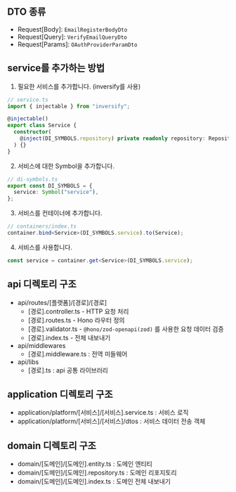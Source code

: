 
## DTO 종류

- Request[Body]: `EmailRegisterBodyDto`
- Request[Query]: `VerifyEmailQueryDto`
- Request[Params]: `OAuthProviderParamDto`

## service를 추가하는 방법

1. 필요한 서비스를 추가합니다. (inversify를 사용)

```typescript
// service.ts
import { injectable } from "inversify";

@injectable()
export class Service {
  constructor(
    @inject(DI_SYMBOLS.repository) private readonly repository: Repository,
  ) {}
}
```

2. 서비스에 대한 Symbol을 추가합니다.

```typescript
// di-symbols.ts
export const DI_SYMBOLS = {
  service: Symbol("service"),
};
```

3. 서비스를 컨테이너에 추가합니다.

```typescript
// containers/index.ts
container.bind<Service>(DI_SYMBOLS.service).to(Service);
```

4. 서비스를 사용합니다.

```typescript
const service = container.get<Service>(DI_SYMBOLS.service);
```

## api 디렉토리 구조

- api/routes/[플랫폼]/[경로]/[경로]
  - [경로].controller.ts - HTTP 요청 처리
  - [경로].routes.ts - Hono 라우터 정의
  - [경로].validator.ts - `@hono/zod-openapi(zod)` 를 사용한 요청 데이터 검증
  - [경로].index.ts - 전체 내보내기
- api/middlewares
  - [경로].middleware.ts : 전역 미들웨어
- api/libs
  - [경로].ts : api 공통 라이브러리

## application 디렉토리 구조

- application/platform/[서비스]/[서비스].service.ts : 서비스 로직
- application/platform/[서비스]/[서비스]/dtos : 서비스 데이터 전송 객체

## domain 디렉토리 구조

- domain/[도메인]/[도메인].entity.ts : 도메인 엔티티
- domain/[도메인]/[도메인].repository.ts : 도메인 리포지토리
- domain/[도메인]/[도메인].index.ts : 도메인 전체 내보내기
